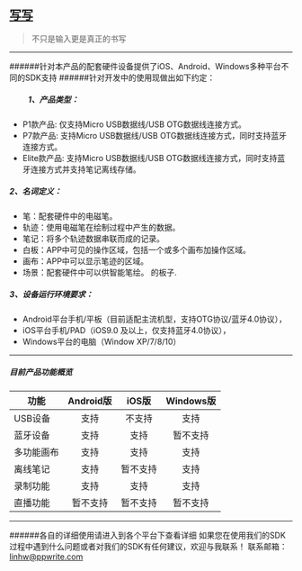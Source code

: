 ## [写写](http://www.robotpen.cn)
> 不只是输入更是真正的书写 &nbsp; &nbsp; &nbsp;
***
######针对本产品的配套硬件设备提供了iOS、Android、Windows多种平台不同的SDK支持
######针对开发中的使用现做出如下约定：
#####  &nbsp;  &nbsp;  &nbsp;  &nbsp;  &nbsp; 1、产品类型：
* P1款产品: 仅支持Micro USB数据线/USB OTG数据线连接方式。
* P7款产品: 支持Micro USB数据线/USB OTG数据线连接方式，同时支持蓝牙连接方式。
* Elite款产品: 支持Micro USB数据线/USB OTG数据线连接方式，同时支持蓝牙连接方式并支持笔记离线存储。
##### 2、名词定义：
* 笔：配套硬件中的电磁笔。
* 轨迹：使用电磁笔在绘制过程中产生的数据。
* 笔记：将多个轨迹数据串联而成的记录。
* 白板：APP中可见的操作区域，包括一个或多个画布加操作区域。
* 画布：APP中可以显示笔迹的区域。
* 场景：配套硬件中可以供智能笔绘。
的板子.
##### 3、设备运行环境要求：
* Android平台手机/平板（目前适配主流机型，支持OTG协议/蓝牙4.0协议），
* iOS平台手机/PAD（iOS9.0 及以上，仅支持蓝牙4.0协议），
* Windows平台的电脑（Window XP/7/8/10）
***
##### 目前产品功能概览
| 功能 | Android版 | iOS版 |Windows版|
| ------------ |:-------------:|:-------------:|:-------------:|
| USB设备 | 支持  | 不支持 |支持
| 蓝牙设备 | 支持  | 支持 |暂不支持
| 多功能画布 | 支持  | 支持 |支持
| 离线笔记 | 支持  | 暂不支持 |支持
| 录制功能 | 支持  | 支持 |支持
| 直播功能 | 暂不支持  | 暂不支持 |暂不支持
***
######各自的详细使用请进入到各个平台下查看详细
如果您在使用我们的SDK过程中遇到什么问题或者对我们的SDK有任何建议，欢迎与我联系！
联系邮箱：<linhw@ppwrite.com>









